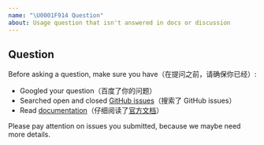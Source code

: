 ```yaml
---
name: "\U0001F914 Question"
about: Usage question that isn't answered in docs or discussion
---
```


## Question

Before asking a question, make sure you have（在提问之前，请确保你已经）:

- Googled your question（百度了你的问题）
- Searched open and closed [GitHub issues](https://github.com/KFCFans/PowerJob/issues)（搜索了 GitHub issues）
- Read [documentation](https://www.yuque.com/powerjob/en)（仔细阅读了[官方文档](https://www.yuque.com/powerjob/guidence)）

Please pay attention on issues you submitted, because we maybe need more details. 